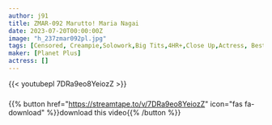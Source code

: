 ```yaml
---
author: j91
title: ZMAR-092 Marutto! Maria Nagai
date: 2023-07-20T00:00:00Z
image: "h_237zmar092pl.jpg"
tags: [Censored, Creampie,Solowork,Big Tits,4HR+,Close Up,Actress, Best	]
maker: [Planet Plus]
actress: []
---
```



{{< youtubepl 7DRa9eo8YeiozZ >}}
###

{{% button href="https://streamtape.to/v/7DRa9eo8YeiozZ" icon="fas fa-download" %}}download this video{{% /button %}}
